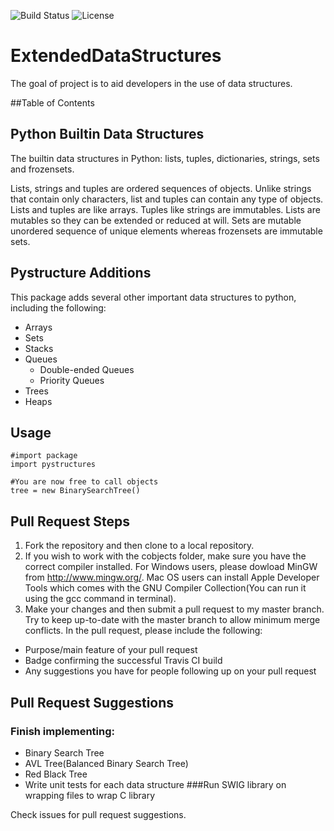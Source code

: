 ![Build Status](https://travis-ci.org/hturner08/pystructures.svg?branch=master)
![License](https://img.shields.io/github/license/hturner08/pystructures.svg)

# ExtendedDataStructures
The goal of project is to aid developers in the use of data structures.

##Table of Contents


## Python Builtin Data Structures
The builtin data structures in Python: lists, tuples, dictionaries, strings, sets and frozensets.

Lists, strings and tuples are ordered sequences of objects. Unlike strings that contain only characters, list and tuples can contain any type of objects. Lists and tuples are like arrays. Tuples like strings are immutables. Lists are mutables so they can be extended or reduced at will. Sets are mutable unordered sequence of unique elements whereas frozensets are immutable sets.

## Pystructure Additions
This package adds several other important data structures to python, including the following:
* Arrays
* Sets
* Stacks
* Queues
  * Double-ended Queues
  * Priority Queues
* Trees
* Heaps

## Usage
```
#import package
import pystructures

#You are now free to call objects
tree = new BinarySearchTree()

```
## Pull Request Steps
1. Fork the repository and then clone to a local repository.
2. If you wish to work with the cobjects folder, make sure you have the correct compiler installed. For Windows users, please dowload MinGW from http://www.mingw.org/. Mac OS users can install Apple Developer Tools which comes with the GNU Compiler Collection(You can run it using the gcc command in terminal).
3. Make your changes and then submit a pull request to my master branch. Try to keep up-to-date with the master branch to allow minimum merge conflicts. In the pull request, please include the following:
  * Purpose/main feature of your pull request
  * Badge confirming the successful Travis CI build
  * Any suggestions you have for people following up on your pull request

## Pull Request Suggestions
### Finish implementing:
  * Binary Search Tree
  * AVL Tree(Balanced Binary Search Tree)
  * Red Black Tree
  * Write unit tests for each data structure
###Run SWIG library on wrapping files to wrap C library

Check issues for pull request suggestions.
